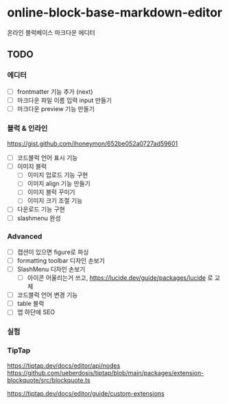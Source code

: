 # online-block-base-markdown-editor

온라인 블럭베이스 마크다운 에디터

## TODO

### 에디터

- [ ] frontmatter 기능 추가 (next)
- [ ] 마크다운 파일 이름 입력 input 만들기
- [ ] 마크다운 preview 기능 만들기

### 블럭 & 인라인

https://gist.github.com/ihoneymon/652be052a0727ad59601

- [ ] 코드블럭 언어 표시 기능
- [ ] 이미지 블럭
  - [ ] 이미지 업로드 기능 구현
  - [ ] 이미지 align 기능 만들기
  - [ ] 이미지 블럭 꾸미기
  - [ ] 이미지 크기 조절 기능
- [ ] 다운로드 기능 구현
- [ ] slashmenu 완성

### Advanced

- [ ] 캡션이 있으면 figure로 파싱
- [ ] formatting toolbar 디자인 손보기
- [ ] SlashMenu 디자인 손보기
  - [ ] 아이콘 어울리는거 쓰고, https://lucide.dev/guide/packages/lucide 로 교체
- [ ] 코드블럭 언어 변경 기능
- [ ] table 블럭
- [ ] 앱 하단에 SEO

### 실험

### TipTap

https://tiptap.dev/docs/editor/api/nodes
https://github.com/ueberdosis/tiptap/blob/main/packages/extension-blockquote/src/blockquote.ts

https://tiptap.dev/docs/editor/guide/custom-extensions
